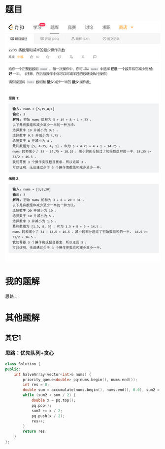 # 题目

![image-20230725230116358](image/image-20230725230116358.png)

# 我的题解

思路：







# 其他题解

## 其它1

### 思路：优先队列+贪心

```C++
class Solution {
public:
    int halveArray(vector<int>& nums) {
        priority_queue<double> pq(nums.begin(), nums.end());
        int res = 0;
        double sum = accumulate(nums.begin(), nums.end(), 0.0), sum2 = 0.0;
        while (sum2 < sum / 2) {
            double x = pq.top();
            pq.pop();
            sum2 += x / 2;
            pq.push(x / 2);
            res++;
        }
        return res;
    }
};

```

